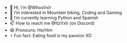 - 👋 Hi, I’m @WhosVxlr
- 👀 I’m interested in Mountain biking, Coding and Gaming
- 🌱 I’m currently learning Python and Spanish
- 📫 How to reach me @ItzVxlr (on Discord)
- 😄 Pronouns: He/Him
- ⚡ Fun fact: Eating food is my passion XD

<!---
WhosVxlr/WhosVxlr is a ✨ special ✨ repository because its `README.md` (this file) appears on your GitHub profile.
You can click the Preview link to take a look at your changes.
--->
